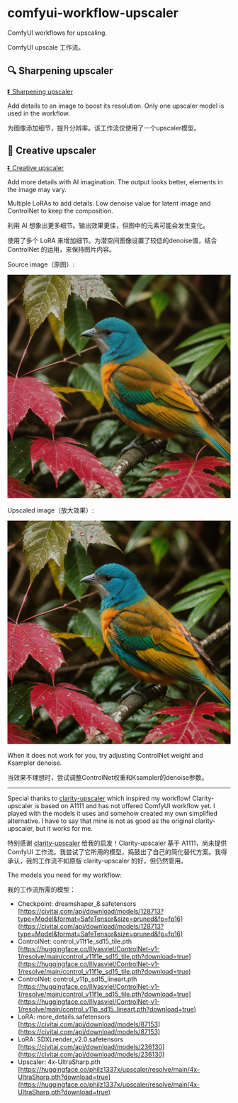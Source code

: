 # comfyui-workflow-upscaler

ComfyUI workflows for upscaling.

ComfyUI upscale 工作流。

## 🔍 Sharpening upscaler

[⏬ Sharpening upscaler](https://github.com/greenzorro/comfyui-workflow-upscaler/blob/main/upscaler-sharpen.json)

Add details to an image to boost its resolution. Only one upscaler model is used in the workflow.

为图像添加细节，提升分辨率。该工作流仅使用了一个upscaler模型。

## 🎨 Creative upscaler

[⏬ Creative upscaler](https://github.com/greenzorro/comfyui-workflow-upscaler/blob/main/upscaler-creative.json)

Add more details with AI imagination. The output looks better, elements in the image may vary.

Multiple LoRAs to add details. Low denoise value for latent image and ControlNet to keep the composition.

利用 AI 想象出更多细节。输出效果更佳，但图中的元素可能会发生变化。

使用了多个 LoRA 来增加细节。为潜空间图像设置了较低的denoise值，结合 ControlNet 的运用，来保持图片内容。

Source image（原图）:

![](https://github.com/greenzorro/comfyui-workflow-upscaler/blob/main/example_source.png?raw=true)

Upscaled image（放大效果）:

![](https://github.com/greenzorro/comfyui-workflow-upscaler/blob/main/example_creative.png?raw=true)

When it does not work for you, try adjusting ControlNet weight and Ksampler denoise.

当效果不理想时，尝试调整ControlNet权重和Ksampler的denoise参数。

---

Special thanks to [clarity-upscaler](https://github.com/philz1337x/clarity-upscaler) which inspired my workflow! Clarity-upscaler is based on A1111 and has not offered ComfyUI workflow yet. I played with the models it uses and somehow created my own simplified alternative. I have to say that mine is not as good as the original clarity-upscaler, but it works for me.

特别感谢 [clarity-upscaler](https://github.com/philz1337x/clarity-upscaler) 给我的启发！Clarity-upscaler 基于 A1111，尚未提供 ComfyUI 工作流。我尝试了它所用的模型，捣鼓出了自己的简化替代方案。我得承认，我的工作流不如原版 clarity-upscaler 的好，但仍然管用。

The models you need for my workflow:

我的工作流所需的模型：

- Checkpoint: dreamshaper_8.safetensors [https://civitai.com/api/download/models/128713?type=Model&format=SafeTensor&size=pruned&fp=fp16](https://civitai.com/api/download/models/128713?type=Model&format=SafeTensor&size=pruned&fp=fp16)
- ControlNet: control_v11f1e_sd15_tile.pth [https://huggingface.co/lllyasviel/ControlNet-v1-1/resolve/main/control_v11f1e_sd15_tile.pth?download=true](https://huggingface.co/lllyasviel/ControlNet-v1-1/resolve/main/control_v11f1e_sd15_tile.pth?download=true)
- ControlNet: control_v11p_sd15_lineart.pth [https://huggingface.co/lllyasviel/ControlNet-v1-1/resolve/main/control_v11f1e_sd15_tile.pth?download=true](https://huggingface.co/lllyasviel/ControlNet-v1-1/resolve/main/control_v11p_sd15_lineart.pth?download=true)
- LoRA: more_details.safetensors [https://civitai.com/api/download/models/87153](https://civitai.com/api/download/models/87153)
- LoRA: SDXLrender_v2.0.safetensors [https://civitai.com/api/download/models/236130](https://civitai.com/api/download/models/236130)
- Upscaler: 4x-UltraSharp.pth [https://huggingface.co/philz1337x/upscaler/resolve/main/4x-UltraSharp.pth?download=true](https://huggingface.co/philz1337x/upscaler/resolve/main/4x-UltraSharp.pth?download=true)
